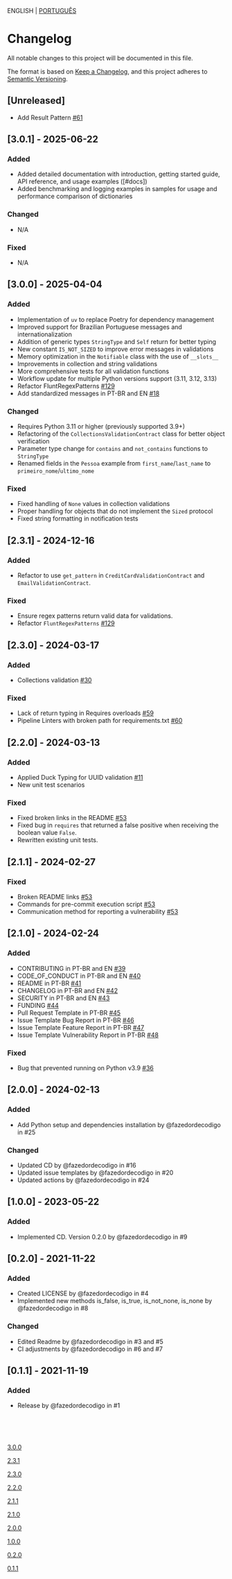 ENGLISH | [PORTUGUÊS](https://github.com/fazedordecodigo/PyFlunt/blob/main/docs/CHANGELOG.md)

# Changelog

All notable changes to this project will be documented in this file.

The format is based on [Keep a Changelog](https://keepachangelog.com/pt-BR/1.1.0/),
and this project adheres to [Semantic Versioning](https://semver.org/lang/pt-BR/spec/v2.0.0.html).

## [Unreleased]
- Add Result Pattern [#61](https://github.com/fazedordecodigo/PyFlunt/issues/61)

## [3.0.1] - 2025-06-22
### Added
- Added detailed documentation with introduction, getting started guide, API reference, and usage examples ([#docs])
- Added benchmarking and logging examples in samples for usage and performance comparison of dictionaries

### Changed
- N/A

### Fixed
- N/A

## [3.0.0] - 2025-04-04
### Added
- Implementation of `uv` to replace Poetry for dependency management
- Improved support for Brazilian Portuguese messages and internationalization
- Addition of generic types `StringType` and `Self` return for better typing
- New constant `IS_NOT_SIZED` to improve error messages in validations
- Memory optimization in the `Notifiable` class with the use of `__slots__`
- Improvements in collection and string validations
- More comprehensive tests for all validation functions
- Workflow update for multiple Python versions support (3.11, 3.12, 3.13)
- Refactor FluntRegexPatterns [#129](https://github.com/fazedordecodigo/PyFlux/issues/129)
- Add standardized messages in PT-BR and EN [#18](https://github.com/fazedordecodigo/PyFlunt/issues/18)

### Changed
- Requires Python 3.11 or higher (previously supported 3.9+)
- Refactoring of the `CollectionsValidationContract` class for better object verification
- Parameter type change for `contains` and `not_contains` functions to `StringType`
- Renamed fields in the `Pessoa` example from `first_name`/`last_name` to `primeiro_nome`/`ultimo_nome`

### Fixed
- Fixed handling of `None` values in collection validations
- Proper handling for objects that do not implement the `Sized` protocol
- Fixed string formatting in notification tests

## [2.3.1] - 2024-12-16
### Added
- Refactor to use `get_pattern` in `CreditCardValidationContract` and `EmailValidationContract`.

### Fixed
- Ensure regex patterns return valid data for validations.
- Refactor `FluntRegexPatterns` [#129](https://github.com/fazedordecodigo/PyFlunt/issues/129)

## [2.3.0] - 2024-03-17
### Added
- Collections validation [#30](https://github.com/fazedordecodigo/PyFlunt/issues/30)

### Fixed
- Lack of return typing in Requires overloads [#59](https://github.com/fazedordecodigo/PyFlunt/issues/59)
- Pipeline Linters with broken path for requirements.txt [#60](https://github.com/fazedordecodigo/PyFlunt/issues/60)

## [2.2.0] - 2024-03-13
### Added
- Applied Duck Typing for UUID validation [#11](https://github.com/fazedordecodigo/PyFlunt/issues/11)
- New unit test scenarios

### Fixed
- Fixed broken links in the README [#53](https://github.com/fazedordecodigo/PyFlunt/issues/53)
- Fixed bug in `requires` that returned a false positive when receiving the boolean value `False`.
- Rewritten existing unit tests.

## [2.1.1] - 2024-02-27
### Fixed
- Broken README links [#53](https://github.com/fazedordecodigo/PyFlunt/issues/53)
- Commands for pre-commit execution script [#53](https://github.com/fazedordecodigo/PyFlunt/issues/53)
- Communication method for reporting a vulnerability [#53](https://github.com/fazedordecodigo/PyFlunt/issues/53)

## [2.1.0] - 2024-02-24
### Added
- CONTRIBUTING in PT-BR and EN [#39](https://github.com/fazedordecodigo/PyFlunt/issues/39)
- CODE_OF_CONDUCT in PT-BR and EN [#40](https://github.com/fazedordecodigo/PyFlunt/issues/40)
- README in PT-BR [#41](https://github.com/fazedordecodigo/PyFlunt/issues/41)
- CHANGELOG in PT-BR and EN [#42](https://github.com/fazedordecodigo/PyFlunt/issues/42)
- SECURITY in PT-BR and EN [#43](https://github.com/fazedordecodigo/PyFlunt/issues/43)
- FUNDING [#44](https://github.com/fazedordecodigo/PyFlunt/issues/44)
- Pull Request Template in PT-BR [#45](https://github.com/fazedordecodigo/PyFlunt/issues/45)
- Issue Template Bug Report in PT-BR [#46](https://github.com/fazedordecodigo/PyFlunt/issues/46)
- Issue Template Feature Report in PT-BR [#47](https://github.com/fazedordecodigo/PyFlunt/issues/47)
- Issue Template Vulnerability Report in PT-BR [#48](https://github.com/fazedordecodigo/PyFlunt/issues/48)

### Fixed
- Bug that prevented running on Python v3.9 [#36](https://github.com/fazedordecodigo/PyFlunt/issues/36)

## [2.0.0] - 2024-02-13
### Added

- Add Python setup and dependencies installation by @fazedordecodigo in #25

### Changed

- Updated CD by @fazedordecodigo in #16
- Updated issue templates by @fazedordecodigo in #20
- Updated actions by @fazedordecodigo in #24

## [1.0.0] - 2023-05-22
### Added

- Implemented CD. Version 0.2.0 by @fazedordecodigo in #9

## [0.2.0] - 2021-11-22
### Added

- Created LICENSE by @fazedordecodigo in #4
- Implemented new methods is_false, is_true, is_not_none, is_none by @fazedordecodigo in #8

### Changed

- Edited Readme by @fazedordecodigo in #3 and #5
- CI adjustments by @fazedordecodigo in #6 and #7

## [0.1.1] - 2021-11-19
### Added

- Release by @fazedordecodigo in #1



<br>
<br>
<br>

[3.0.0](https://github.com/fazedordecodigo/PyFlunt/compare/v2.3.1...v3.0.0)

[2.3.1](https://github.com/fazedordecodigo/PyFlunt/compare/v2.3.0...v2.3.1)

[2.3.0](https://github.com/fazedordecodigo/PyFlunt/compare/v2.2.0...v2.3.0)

[2.2.0](https://github.com/fazedordecodigo/PyFlunt/compare/v2.1.1...v2.2.0)

[2.1.1](https://github.com/fazedordecodigo/PyFlunt/compare/v2.1.0...v2.1.1)

[2.1.0](https://github.com/fazedordecodigo/PyFlunt/compare/v2.0.0...v2.1.0)

[2.0.0](https://github.com/fazedordecodigo/PyFlunt/compare/v1.0.0...v2.0.0)

[1.0.0](https://github.com/fazedordecodigo/PyFlunt/compare/0.2.0...v1.0.0)

[0.2.0](https://github.com/fazedordecodigo/PyFlunt/compare/0.1.1...0.2.0)

[0.1.1](https://github.com/fazedordecodigo/PyFlunt/commits/0.1.1)
